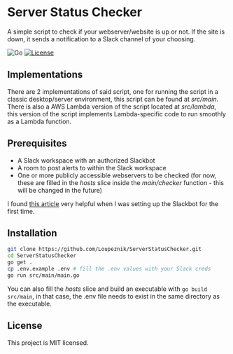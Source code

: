 # Server Status Checker
A simple script to check if your webserver/website is up or not. If the site is down, it sends a notification to a Slack channel of your choosing.

![Go](https://img.shields.io/badge/go-%2300ADD8.svg?style=for-the-badge&logo=go&logoColor=white)
[![License](https://img.shields.io/github/license/Loupeznik/ServerStatusChecker?style=for-the-badge)](./LICENSE)

## Implementations
There are 2 implementations of said script, one for running the script in a classic desktop/server environment, this script can be found at *src/main*. There is
also a AWS Lambda version of the script located at *src/lambda*, this version of the script implements Lambda-specific code to run smoothly as a Lambda function.

## Prerequisites
- A Slack workspace with an authorized Slackbot
- A room to post alerts to within the Slack workspace
- One or more publicly accessible webservers to be checked (for now, these are filled in the *hosts* slice inside the *main/checker* function - this will be changed in the future)

I found [this article](https://golangdocs.com/golang-create-your-own-slack-bot) very helpful when I was setting up the Slackbot for the first time.

## Installation
```bash
git clone https://github.com/Loupeznik/ServerStatusChecker.git
cd ServerStatusChecker
go get .
cp .env.example .env # fill the .env values with your Slack creds
go run src/main/main.go
```

You can also fill the *hosts* slice and build an executable with `go build src/main`, in that case, the .env file needs to exist in the same directory as the executable.

## License
This project is MIT licensed.
